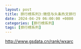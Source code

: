 ```yaml
---
layout: post
title: 排行榜系列3:微信与头条热文排行
date: 2024-04-29 06:00:00 +0800
categories: [排行榜系列]
tags: [排行榜系列]
---
```


 <http://www.gsdata.cn/rank/wxarc>